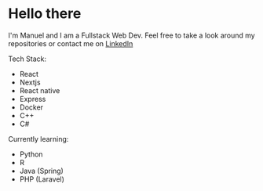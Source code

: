 <h1>Hello there</h1>


I'm Manuel and I am a Fullstack Web Dev.
Feel free to take a look around my repositories or contact me on [LinkedIn](https://www.linkedin.com/in/cr4yfish/)

Tech Stack:
- React
- Nextjs
- React native
- Express
- Docker
- C++
- C#

Currently learning:
- Python
- R
- Java (Spring)
- PHP (Laravel)
